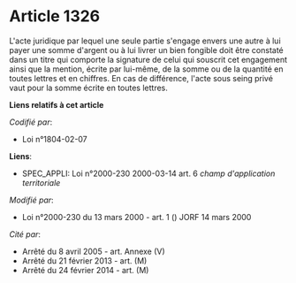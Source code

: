 # Article 1326

L'acte juridique par lequel une seule partie s'engage envers une autre à lui payer une somme d'argent ou à lui livrer un bien
fongible doit être constaté dans un titre qui comporte la signature de celui qui souscrit cet engagement ainsi que la
mention, écrite par lui-même, de la somme ou de la quantité en toutes lettres et en chiffres. En cas de différence, l'acte
sous seing privé vaut pour la somme écrite en toutes lettres.

**Liens relatifs à cet article**

_Codifié par_:

  - Loi n°1804-02-07

**Liens**:

  - SPEC_APPLI: Loi n°2000-230 2000-03-14 art. 6 *champ d'application territoriale*

_Modifié par_:

  - Loi n°2000-230 du 13 mars 2000 - art. 1 () JORF 14 mars 2000

_Cité par_:

  - Arrêté du 8 avril 2005 - art. Annexe (V)
  - Arrêté du 21 février 2013 - art. (M)
  - Arrêté du 24 février 2014 - art. (M)
